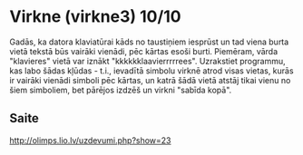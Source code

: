 # Virkne (virkne3) 10/10
Gadās, ka datora klaviatūrai kāds no taustiņiem iesprūst un tad viena burta vietā tekstā būs vairāki vienādi, pēc kārtas esoši burti. Piemēram, vārda "klavieres" vietā var iznākt "kkkkkklaavierrrrrees".
Uzrakstiet programmu, kas labo šādas kļūdas - t.i., ievadītā simbolu virknē atrod visas vietas, kurās ir vairāki vienādi simboli pēc kārtas, un katrā šādā vietā atstāj tikai vienu no šiem simboliem, bet pārējos izdzēš un virkni "sabīda kopā".
## Saite
http://olimps.lio.lv/uzdevumi.php?show=23